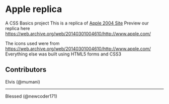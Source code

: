 # Apple replica

A CSS Basics project
This is a replica of [Apple 2004 Site](https://web.archive.org/web/20140301004610/http://www.apple.com/)
Preview our replica here https://web.archive.org/web/20140301004610/http://www.apple.com/


The icons used were from https://web.archive.org/web/20140301004610/http://www.apple.com/
Everything else was built using HTML5 forms and CSS3


## Contributors
Elvis (@mumani)
____
Blessed (@newcoder171)

